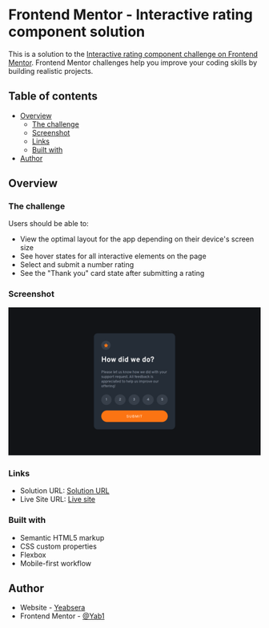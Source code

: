 # Frontend Mentor - Interactive rating component solution

This is a solution to the [Interactive rating component challenge on Frontend Mentor](https://www.frontendmentor.io/challenges/interactive-rating-component-koxpeBUmI). Frontend Mentor challenges help you improve your coding skills by building realistic projects.

## Table of contents

- [Overview](#overview)
  - [The challenge](#the-challenge)
  - [Screenshot](#screenshot)
  - [Links](#links)
  - [Built with](#built-with)
- [Author](#author)

## Overview

### The challenge

Users should be able to:

- View the optimal layout for the app depending on their device's screen size
- See hover states for all interactive elements on the page
- Select and submit a number rating
- See the "Thank you" card state after submitting a rating

### Screenshot

![Screenshot](https://github.com/Yab1/interactive-rating-component/blob/main/images/screenshot.png)

### Links

- Solution URL: [Solution URL ](https://github.com/Yab1/interactive-rating-component/tree/main)
- Live Site URL: [Live site](https://yab1.github.io/interactive-rating-component/)

### Built with

- Semantic HTML5 markup
- CSS custom properties
- Flexbox
- Mobile-first workflow

## Author

- Website - [Yeabsera](https://www.your-site.com)
- Frontend Mentor - [@Yab1](https://www.frontendmentor.io/profile/Yab1)
